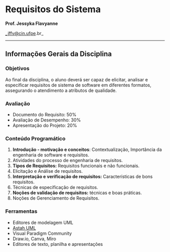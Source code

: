# Requisitos do Sistema
**Prof. Jessyka Flavyanne**

_jffv@cin.ufpe.br_
<hr>

## Informações Gerais da Disciplina
### Objetivos
Ao final da disciplina, o aluno deverá ser capaz de elicitar, analisar e especificar requisitos de sistema de software em diferentes formatos, assegurando o atendimento a atributos de qualidade.
### Avaliação
- Documento do Requisito: 50%
- Avaliação de Desempenho: 30%
- Apresentação do Projeto: 20%
### Conteúdo Programático
1. **Introdução - motivação e conceitos**: Contextualização, Importância da engenharia de software e requisitos.
2. Atividades do processo de engenharia de requisitos.
3. **Tipos de Requisitos:** Requisitos funcionais e não funcionais.
4. Elicitação e Análise de requisitos.
5. **Interpretação e verificação de requisitos:** Características de bons requisitos.
6. Técnicas de especificação de requisitos.
7. **Noções de validação de requisitos:** técnicas e boas práticas.
8. Noções de Gerenciamento de Requisitos.
### Ferramentas
- Editores de modelagem UML
- [Astah UML](https://astah.net/support/astah-uml/system-requirements/)
- Visual Paradigm Community
- Draw.io, Canva, Miro
- Editores de texto, planilha e apresentações